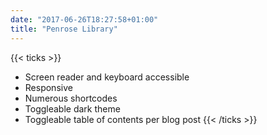 ```yaml
---
date: "2017-06-26T18:27:58+01:00"
title: "Penrose Library"
---
```



{{< ticks >}}
* Screen reader and keyboard accessible
* Responsive
* Numerous shortcodes
* Toggleable dark theme
* Toggleable table of contents per blog post
{{< /ticks >}}
